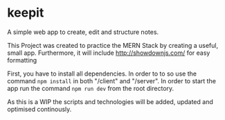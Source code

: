 # keepit
A simple web app to create, edit and structure notes.

This Project was created to practice the MERN Stack by creating a useful, small app. Furthermore, it will include http://showdownjs.com/ for easy formatting

First, you have to install all dependencies. In order to to so use the command `npm install` in both "/client" and "/server". 
In order to start the app run the command `npm run dev` from the root directory.

As this is a WIP the scripts and technologies will be added, updated and optimised continously.
